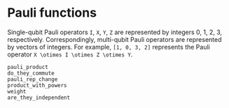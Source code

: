 # Pauli functions

Single-qubit Pauli operators ``I``, ``X``, ``Y``, ``Z`` are represented by
integers 0, 1, 2, 3, respectively. Correspondingly, multi-qubit Pauli operators
are represented by vectors of integers. For example, `[1, 0, 3, 2]` represents
the Pauli operator ``X \otimes I \otimes Z \otimes Y``.

```@docs
pauli_product
do_they_commute
pauli_rep_change
product_with_powers
weight
are_they_independent
```